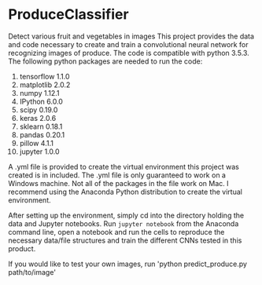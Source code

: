 # ProduceClassifier
Detect various fruit and vegetables in images
This project provides the data and code necessary to create and train a
convolutional neural network for recognizing images of produce. The code is
compatible with python 3.5.3. The following python packages are needed to run
the code:
1. tensorflow 1.1.0
2. matplotlib 2.0.2
3. numpy 1.12.1
4. IPython 6.0.0
5. scipy 0.19.0
6. keras 2.0.6
7. sklearn 0.18.1
8. pandas 0.20.1
9. pillow 4.1.1
10. jupyter 1.0.0

A .yml file is provided to create the virtual environment this project was
created is in included. The .yml file is only guaranteed to work on a Windows
machine. Not all of the packages in the file work on Mac. I recommend using
the Anaconda Python distribution to create the virtual environment.

After setting up the environment, simply cd into the directory holding the data
and Jupyter notebooks. Run `jupyter notebook` from the Anaconda command line,
open a notebook and run the cells to reproduce the necessary data/file structures
and train the different CNNs tested in this product.

If you would like to test your own images, run
'python predict_produce.py path/to/image'
